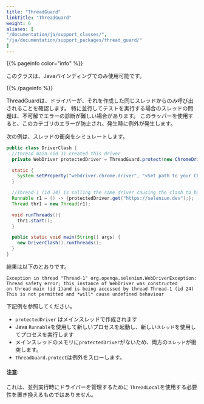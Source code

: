 ```yaml
---
title: "ThreadGuard"
linkTitle: "ThreadGuard"
weight: 6
aliases: [
"/documentation/ja/support_classes/",
"/ja/documentation/support_packages/thread_guard/"
]
---
```


{{% pageinfo color="info" %}}
<p class="lead">
  このクラスは、Javaバインディングでのみ使用可能です。
</p>
{{% /pageinfo %}}

ThreadGuardは、ドライバーが、それを作成した同じスレッドからのみ呼び出されることを確認します。
特に並行してテストを実行する場合のスレッドの問題は、不可解でエラーの診断が難しい場合があります。
このラッパーを使用すると、このカテゴリのエラーが防止され、発生時に例外が発生します。

次の例は、スレッドの衝突をシミュレートします。
```java
public class DriverClash {
  //thread main (id 1) created this driver
  private WebDriver protectedDriver = ThreadGuard.protect(new ChromeDriver());

  static {
    System.setProperty("webdriver.chrome.driver", "<Set path to your Chromedriver>");
  }

  //Thread-1 (id 24) is calling the same driver causing the clash to happen
  Runnable r1 = () -> {protectedDriver.get("https://selenium.dev");};
  Thread thr1 = new Thread(r1);

  void runThreads(){
    thr1.start();
  }

  public static void main(String[] args) {
    new DriverClash().runThreads();
  }
}
```

結果は以下のとおりです。
```text
Exception in thread "Thread-1" org.openqa.selenium.WebDriverException:
Thread safety error; this instance of WebDriver was constructed
on thread main (id 1)and is being accessed by thread Thread-1 (id 24)
This is not permitted and *will* cause undefined behaviour

```
下記例を参照してください。

 * `protectedDriver` はメインスレッドで作成されます
 *  Java `Runnable`を使用して新しいプロセスを起動し、新しい`スレッド`を使用してプロセスを実行します
 *  メインスレッドのメモリに`protectedDriver`がないため、両方の`スレッド`が衝突します。
 * `ThreadGuard.protect`は例外をスローします。

#### 注意:

これは、並列実行時にドライバーを管理するために `ThreadLocal`を使用する必要性を置き換えるものではありません。
